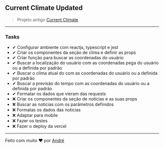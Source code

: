 ## Current Climate Updated

> Projeto antigo <a href="https://github.com/vianaandre/current_climate">Current Climate</a>

<hr />

### Tasks
<ul>
    <li>✔ Configurar ambiente com reactjs, typescript e jest</li>
    <li>✔  Criar os componentes da seção de clima e definir as props</li>
    <li>✔ Criar função para buscar as coordenadas do usuário</li>
    <li>✔ Buscar a localização do usuário com as coordenadas pega do usuário ou a definida por padrão</li>
    <li>✔ Buscar o clima atual do com as coordenadas do usuário ou a definida por padrão</li>
    <li>✔ Buscar a previsão do tempo com as coordenadas do usuário ou a definida por padrão</li>
    <li>✔ Formatar os dados que vieram das requests</li>
    <li>❌ Criar os componentes da seção de notícias e as suas props</li>
    <li>❌ Buscar as noticias com os parâmetros definidos</li>
    <li>❌ Formatas os dados das noticias</li>
    <li>❌ Adaptar para mobile</li>
    <li>❌ Fazer os testes</li>
    <li>❌ Fazer o deploy da vercel</li>
</ul>

<hr />

Feito com muito ❤ por <a href="https://github.com/vianaandre/">André</a>

